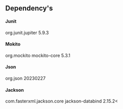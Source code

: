 ## Dependency's

#### Junit 
org.junit.jupiter 5.9.3

#### Mokito
org.mockito
mockito-core
5.3.1
      
#### Json
org.json 20230227

#### Jackson
com.fasterxml.jackson.core
jackson-databind
2.15.2<
   